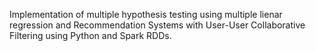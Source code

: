 Implementation of multiple hypothesis testing using multiple lienar regression and Recommendation Systems with User-User Collaborative Filtering using Python and Spark RDDs.
